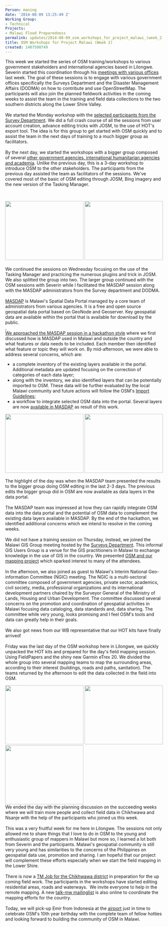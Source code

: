 ```yaml
---
Person: maning
date: '2014-08-09 13:25:49 Z'
Working Group:
- Technical
Projects:
- Malawi Flood Preparedness
permalink: updates/2014-08-09_osm_workshops_for_project_malawi_(week_2)
title: OSM Workshops for Project Malawi (Week 2)
created: 1407590749
---
```

<p>This week we started the series of OSM training/workshops to various government stakeholders and international agencies based in Lilongwe. Severin started this coordination through his <a href="http://hot.openstreetmap.org/updates/2014-08-02_project_in_malawi_starts_in_the_field">meetings with various offices</a> last week. The goal of these sessions is to engage with various government offices specifically the Surveys Department and the Disaster Management Affairs (DODMA) on how to contribute and use OpenStreetMap. The participants will also join the planned fieldwork activities in the coming weeks to assist the team in the training and field data collections to the two southern districts along the Lower Shire Valley.<br><br>We started the Monday workshop with the <a href="https://twitter.com/sev_hotosm/status/496221449053818880">selected participants from the Survey Department</a>. We did a full crash course of all the sessions from user account creation, advance editing tricks with JOSM, to the use of HOT's export tool. The idea is for this group to get started with OSM quickly and to assist the team in the next days of training to a much bigger group as facilitators.<br><br>By the next day, we started the workshops with a bigger group composed of several <a href="https://twitter.com/sev_hotosm/status/496578388044156929">other government agencies, international humanitarian agencies and academia</a>. Unlike the previous day, this is a 3-day workshop to introduce OSM to the other stakeholders. The participants from the previous day assisted the team as facilitators of the sessions. We've covered most of the basic of OSM editing through JOSM, Bing imagery and the new version of the Tasking Manager.</p><p>&nbsp;</p><p><a href="http://hot.openstreetmap.org/sites/default/files/2014-08-04%2012.07.13.jpg"><img class="image-medium" src="/sites/default/files/styles/medium/public/2014-08-04%2012.07.13.jpg?itok=qL5MSiji" alt="" width="250" height="188"></a> <a href="http://hot.openstreetmap.org/sites/default/files/2014-08-05%2015.10.50.jpg"><img class="image-medium" src="/sites/default/files/styles/medium/public/2014-08-05%2015.10.50.jpg?itok=8M_avJ0d" alt="" width="250" height="188"></a><br><br>We continued the sessions on Wednesday focusing on the use of the Tasking Manager and practicing the numerous plugins and trick in JOSM. We also splitted the group into two. The larger group continued with the OSM sessions with Severin while I facilitated the MASDAP session along with the MASDAP administrators from the Survey department and DODMA.<br><br><a href="http://www.masdap.mw">MASDAP</a> is Malawi's Spatial Data Portal managed by a core team of administrators from various agencies. It is a free and open source geospatial data portal based on GeoNode and Geoserver. Key geospatial data are available within the portal that is available for download by the public.<br><a href="https://twitter.com/sev_hotosm/status/497149832411508736">&nbsp;</a><br><a href="https://twitter.com/sev_hotosm/status/497149832411508736">We approached the MASDAP session in a hackathon style</a> where we first discussed how is MASDAP used in Malawi and outside the country and what features or data needs to be included. Each member then identified what feature or topic they will work on. By mid-afternoon, we were able to address several concerns, which are:</p><ul><li>a complete inventory of the existing layers available in the portal. Additional metadata are updated focusing on the correction of categories of each data layer;</li><li>along with the inventory, we also identified layers that can be potentially imported to OSM. These data will be further evaluated by the local Malawi community and future actions will follow the OSM's <a href="http://wiki.openstreetmap.org/wiki/Import/Guidelines">Import Guidelines</a>;</li><li>a workflow to integrate selected OSM data into the portal. Several layers are now <a href="http://www.masdap.mw/layers/">available in MASDAP</a> as result of this work.</li></ul><p><a href="http://hot.openstreetmap.org/sites/default/files/2014-08-06%2014.57.28.jpg"><img class="image-medium" src="/sites/default/files/styles/medium/public/2014-08-06%2014.57.28.jpg?itok=0RCC_bv9" alt="" width="250" height="188"></a>&nbsp;<a href="http://hot.openstreetmap.org/sites/default/files/2014-08-06%2016.32.09.jpg"><img class="image-medium" src="/sites/default/files/styles/medium/public/2014-08-06%2016.32.09.jpg?itok=CkYXe_28" alt="" width="250" height="188"></a></p><p>The highlight of the day was when the MASDAP team presented the results to the bigger group doing OSM editing in the last 2-3 days. The previous edits the bigger group did in OSM are now available as data layers in the data portal.<br><br>The MASDAP team was impressed at how they can rapidly integrate OSM data into the data portal and the potential of OSM data to complement the existing data layers available in MASDAP. By the end of the hackathon, we identified additional concerns which we intend to resolve in the coming weeks.<br><br>We did not have a training session on Thursday, instead, we joined the Malawi GIS Group meeting hosted by the <a href="https://www.openstreetmap.org/node/2505091766">Surveys Department</a>. This informal GIS Users Group is a venue for the GIS practitioners in Malawi to exchange knowledge in the use of GIS in the country. We presented <a href="https://twitter.com/sev_hotosm/status/497356726342266880">OSM and our mapping project</a> which sparked interest to many of the attendees.<br><br>In the afternoon, we also joined as guest to Malawi's Interim National Geo-information Committee (NGIC) meeting. The NGIC is a multi-sectoral committee composed of government agencies, private sector, academics, civil society, media, professional organizations and its international development partners chaired by the Surveyor General of the Ministry of Lands, Housing and Urban Development. The committee discussed several concerns on the promotion and coordination of geospatial activities in Malawi focusing data cataloging, data standards and, data sharing. The committee while very young, looks promising and I feel OSM's tools and data can greatly help in their goals.<br><br>We also got news from our WB representative that our HOT kits have finally arrived!<br><br>Friday was the last day of the OSM workshop here in Lilongwe, we quickly unpacked the HOT kits and prepared for the day's field mapping session. Using FieldPapers and the shiny new Garmin eTrex 20. We divided the whole group into several mapping teams to map the surrounding areas, according to their interest (buildings, roads and paths, sanitation). The teams returned by the afternoon to edit the data collected in the field into OSM.</p><p><a href="http://hot.openstreetmap.org/sites/default/files/2014-08-08%2011.43.54.jpg"><img class="image-medium" src="/sites/default/files/styles/medium/public/2014-08-08%2011.43.54.jpg?itok=qOFnrXyi" alt="" width="250" height="188"></a> <a href="http://hot.openstreetmap.org/sites/default/files/2014-08-08%2012.37.43.jpg"><img class="image-medium" src="/sites/default/files/styles/medium/public/2014-08-08%2012.37.43.jpg?itok=Lz5MJjV7" alt="" width="250" height="188"></a> <a href="http://hot.openstreetmap.org/sites/default/files/2014-08-05%2015.10.15.jpg"><img class="image-medium" src="/sites/default/files/styles/medium/public/2014-08-05%2015.10.15.jpg?itok=Pi1KzK8q" alt="" width="250" height="188"></a><br>We ended the day with the planning discussion on the succeeding weeks where we will train more people and collect field data in Chikhwawa and Nsanje with the help of the participants who joined us this week. <br><br>This was a very fruitful week for me here in Lilongwe. The sessions not only allowed me to share things that I love to do in OSM to the young and enthusiastic group of mappers in Malawi but more so, I learned a lot both from Severin and the participants. Malawi's geospatial community is still very young and has similarities to the concerns of the Philippines on geospatial data use, promotion and sharing. I am hopeful that our project will complement these efforts especially when we start the field mapping in the Lower Shire.<br><br>There is now a <a href="http://tasks.hotosm.org/project/615">TM Job for the Chikhwawa district</a> in preparation for the up coming field work. The participants in the workshops have started editing residential areas, roads and waterways.&nbsp; We invite everyone to help in the remote mapping. A new <a href="https://lists.openstreetmap.org/listinfo/talk-mw">talk-mw mailinglist</a> is also online to coordinate the mapping efforts for the country.<br><br>Today, we will pick-up Emir from Indonesia at the <a href="http://www.openstreetmap.org/#map=16/-13.7836/33.7793&amp;layers=H">airport</a> just in time to celebrate OSM's 10th year birthday with the complete team of fellow hotties and looking forward to building the community of OSM in Malawi.<br><br><br></p>
